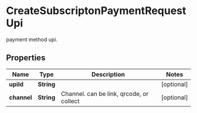 

# CreateSubscriptonPaymentRequestUpi

payment method upi.

## Properties

| Name | Type | Description | Notes |
|------------ | ------------- | ------------- | -------------|
|**upiId** | **String** |  |  [optional] |
|**channel** | **String** | Channel. can be link, qrcode, or collect |  [optional] |



